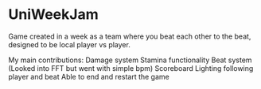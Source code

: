 # UniWeekJam
Game created in a week as a team where you beat each other to the beat, designed to be local player vs player.

My main contributions:
Damage system
Stamina functionality
Beat system (Looked into FFT but went with simple bpm)
Scoreboard
Lighting following player and beat
Able to end and restart the game

